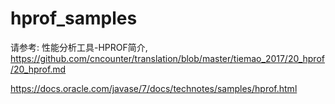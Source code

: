 # hprof_samples

请参考: 性能分析工具-HPROF简介, <https://github.com/cncounter/translation/blob/master/tiemao_2017/20_hprof/20_hprof.md>


<https://docs.oracle.com/javase/7/docs/technotes/samples/hprof.html>
